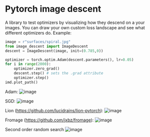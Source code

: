# Pytorch image descent
A library to test optimizers by visualizing how they descend on a your images. You can draw your own custom loss landscape and see what different optimizers do. Example:
```py
image = r"surfaces/spiral.jpg"
from image_descent import ImageDescent
descent = ImageDescent(image, init=(0.785,0))

optimizer = torch.optim.Adam(descent.parameters(), lr=0.05)
for i in range(2000):
    optimizer.zero_grad()
    descent.step() # sets the .grad attribute
    optimizer.step()
imd.plot_path()
```
Adam:
![image](https://github.com/stunlocked1/image-descent/assets/76593873/4e07bfaf-a275-4e2f-ae9d-cff6fd2449b2)

SGD:
![image](https://github.com/stunlocked1/image-descent/assets/76593873/ef8962ee-ee28-428d-a133-757cc6836f3a)

Lion (https://github.com/lucidrains/lion-pytorch):
![image](https://github.com/stunlocked1/image-descent/assets/76593873/cedc7001-5969-44bd-8ae4-9d06c42fef07)

Fromage (https://github.com/jxbz/fromage):
![image](https://github.com/stunlocked1/image-descent/assets/76593873/080a25ae-c9ff-4791-a606-343ad8ae6463)

Second order random search
![image](https://github.com/stunlocked1/image-descent/assets/76593873/00d1601a-3ace-4c16-bb43-f7ce5f0a20be)

